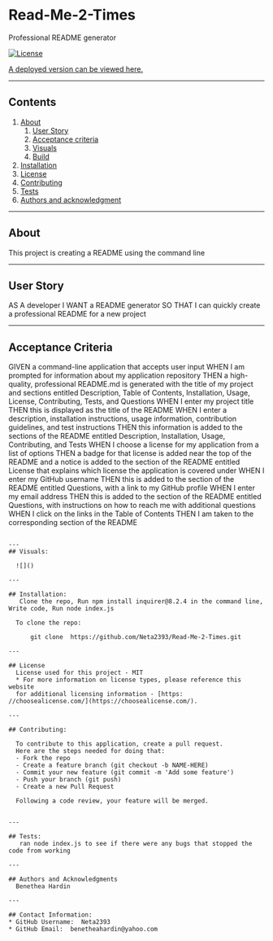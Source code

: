
  
# Read-Me-2-Times

   Professional README generator

  [![License](https://img.shields.io/badge/License-Boost%201.0-lightblue.svg)](https://www.boost.org/LICENSE_1_0.txt)

  [A deployed version can be viewed here.](https://github.com/Neta2393/Read-Me-2-Times)
  
---
## Contents

1. [About](#about)
    1. [User Story](#user%20story)
    2. [Acceptance criteria](#acceptance%20criteria)
    3. [Visuals](#visuals)
    4. [Build](#build)
2. [Installation](#installation)
3. [License](#license)
4. [Contributing](#contributing)
5. [Tests](#tests)
6. [Authors and acknowledgment](#authors%20and%20acknowledgment)

---
## About

  This project is creating a README using the command line

---

## User Story
AS A developer
I WANT a README generator
SO THAT I can quickly create a professional README for a new project

---

## Acceptance Criteria
 GIVEN a command-line application that accepts user input
WHEN I am prompted for information about my application repository
THEN a high-quality, professional README.md is generated with the title of my project and sections entitled Description, Table of Contents, Installation, Usage, License, Contributing, Tests, and Questions
WHEN I enter my project title
THEN this is displayed as the title of the README
WHEN I enter a description, installation instructions, usage information, contribution guidelines, and test instructions
THEN this information is added to the sections of the README entitled Description, Installation, Usage, Contributing, and Tests
WHEN I choose a license for my application from a list of options
THEN a badge for that license is added near the top of the README and a notice is added to the section of the README entitled License that explains which license the application is covered under
WHEN I enter my GitHub username
THEN this is added to the section of the README entitled Questions, with a link to my GitHub profile
WHEN I enter my email address
THEN this is added to the section of the README entitled Questions, with instructions on how to reach me with additional questions
WHEN I click on the links in the Table of Contents
THEN I am taken to the corresponding section of the README
```
  
---
## Visuals:

  ![]()

---

## Installation:
   Clone the repo, Run npm install inquirer@8.2.4 in the command line, Write code, Run node index.js

  To clone the repo:
  
      git clone  https://github.com/Neta2393/Read-Me-2-Times.git
  
---

## License
  License used for this project - MIT
  * For more information on license types, please reference this website
  for additional licensing information - [https: //choosealicense.com/](https://choosealicense.com/).

---

## Contributing:
  
  To contribute to this application, create a pull request.
  Here are the steps needed for doing that:
  - Fork the repo
  - Create a feature branch (git checkout -b NAME-HERE)
  - Commit your new feature (git commit -m 'Add some feature')
  - Push your branch (git push)
  - Create a new Pull Request

  Following a code review, your feature will be merged.


---

## Tests:
   ran node index.js to see if there were any bugs that stopped the code from working

---

## Authors and Acknowledgments
  Benethea Hardin

---

## Contact Information:
* GitHub Username:  Neta2393
* GitHub Email:  benetheahardin@yahoo.com
  
